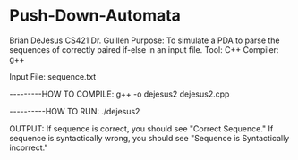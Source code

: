 # Push-Down-Automata
Brian DeJesus
CS421
Dr. Guillen
Purpose: To simulate a PDA to parse the sequences of correctly paired if-else in an input file.
Tool: C++
Compiler: g++

Input File: sequence.txt


---------HOW TO COMPILE:
g++ -o dejesus2 dejesus2.cpp

----------HOW TO RUN:
./dejesus2


OUTPUT:
If sequence is correct, you should see "Correct Sequence."
If sequence is syntactically wrong, you should see "Sequence is Syntactically incorrect."